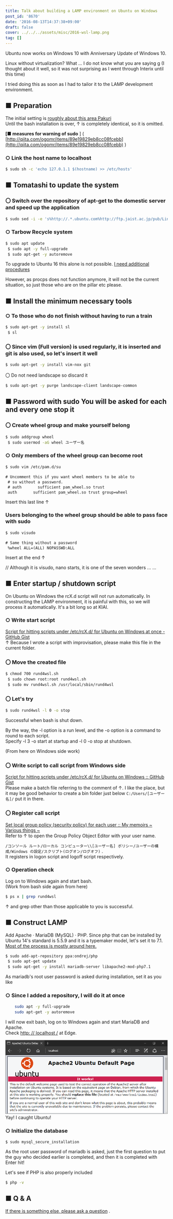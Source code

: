 ```yaml
---
title: Talk about building a LAMP environment on Ubuntu on Windows
post_id: '8670'
date: '2016-08-13T14:37:38+09:00'
draft: false
cover: ../../../assets/misc/2016-wsl-lamp.png
tag: []
---
```


Ubuntu now works on Windows 10 with Anniversary Update of Windows 10.

Linux without virtualization? What ... I do not know what you are saying g (I thought about it well, so it was not surprising as I went through Interix until this time)

I tried doing this as soon as I had to tailor it to the LAMP development environment.

## ■ Preparation

The initial setting is [roughly about this area Pakuri](http://qiita.com/Aruneko/items/c79810b0b015bebf30bb)  
Until the bash installation is over, ↑ is completely identical, so it is omitted.

**\[■ measures for warning of sudo** \] ( [http://qiita.com/ogomr/items/89e19829eb8cc08fcebb](http://qiita.com/ogomr/items/89e19829eb8cc08fcebb) )

### ○ Link the host name to localhost

```sh
$ sudo sh -c 'echo 127.0.1.1 $(hostname) >> /etc/hosts' 

```

## ■ Tomatashi to update the system

### 〇 Switch over the repository of apt-get to the domestic server and speed up the application

```sh
$ sudo sed -i -e 's%http://.*.ubuntu.com%http://ftp.jaist.ac.jp/pub/Linux%g' /etc/apt/sources.list 

```

### ○ Tarbow Recycle system

```sh
$ sudo apt update 
 $ sudo apt -y full-upgrade 
 $ sudo apt-get -y autoremove 

```

To upgrade to Ubuntu 16 this alone is not possible. [I need additional procedures](http://qiita.com/Aruneko/items/2670f42d36a7508c13bb)

However, as procps does not function anymore, it will not be the current situation, so just those who are on the pillar etc please.

## ■ Install the minimum necessary tools

### ○ To those who do not finish without having to run a train

```sh
$ sudo apt-get -y install sl 
 $ sl 

```

### 〇 Since vim (Full version) is used regularly, it is inserted and git is also used, so let's insert it well

```sh
$ sudo apt-get -y install vim-nox git 

```

〇 Do not need landscape so discard it

```sh
$ sudo apt-get -y purge landscape-client landscape-common 

```

## ■ Password with sudo You will be asked for each and every one stop it

### 〇 Create wheel group and make yourself belong

```sh
$ sudo addgroup wheel 
 $ sudo usermod -aG wheel ユーザー名

```

### ○ Only members of the wheel group can become root

```sh
$ sudo vim /etc/pam.d/su 

```

```
# Uncomment this if you want wheel members to be able to 
 # su without a password. 
 # auth       sufficient pam_wheel.so trust 
 auth       sufficient pam_wheel.so trust group=wheel 

```

Insert this last line ↑

### Users belonging to the wheel group should be able to pass face with sudo

```sh
$ sudo visudo 

```

```
# Same thing without a password 
 %wheel ALL=(ALL) NOPASSWD:ALL 

```

Insert at the end ↑

// Although it is visudo, nano starts, it is one of the seven wonders ... ...

## ■ Enter startup / shutdown script

On Ubuntu on Windows the rcX.d script will not run automatically. In constructing the LAMP environment, it is painful with this, so we will process it automatically. It's a bit long so at KIAI.

### ○ Write start script

[Script for hitting scripts under /etc/rcX.d/ for Ubuntu on Windows at once - GitHub Gist](https://gist.github.com/danmaq/8825128e199c787b46ca61e4786447a8)  
↑ Because I wrote a script with improvisation, please make this file in the current folder.

### 〇 Move the created file

```sh
$ chmod 700 rund4wsl.sh 
 $ sudo chown root:root rund4wsl.sh 
 $ sudo mv rund4wsl.sh /usr/local/sbin/rund4wsl 

```

### 〇 Let's try

```sh
$ sudo rund4wsl -l 0 -o stop 

```

Successful when bash is shut down.

By the way, the -l option is a run level, and the -o option is a command to round to each script.  
Specify -l 3 -o start at startup and -l 0 -o stop at shutdown.

(From here on Windows side work)

### 〇 Write script to call script from Windows side

[Script for hitting scripts under /etc/rcX.d/ for Ubuntu on Windows :: GitHub Gist](https://gist.github.com/danmaq/8825128e199c787b46ca61e4786447a8)  
Please make a batch file referring to the comment of ↑. I like the place, but it may be good behavior to create a bin folder just below `C:/Users/[ユーザー名]/` put it in there.

### 〇 Register call script

[Set local group policy (security policy) for each user :: My memoirs ~ Various things ~](https://orebibou.com/2015/03/%E3%83%A6%E3%83%BC%E3%82%B6%E3%83%BC%E3%81%94%E3%81%A8%E3%81%AE%E3%83%AD%E3%83%BC%E3%82%AB%E3%83%AB%E3%82%B0%E3%83%AB%E3%83%BC%E3%83%97%E3%83%9D%E3%83%AA%E3%82%B7%E3%83%BC%E3%82%BB%E3%82%AD%E3%83%A5/)  
Refer to ↑ to open the Group Policy Object Editor with your user name.

`/コンソール ルート/ローカル コンピューター\\[ユーザー名] ポリシー/ユーザーの構成/Windows の設定/スクリプト(ログオン/ログオフ)` .  
It registers in logon script and logoff script respectively.

### ○ Operation check

Log on to Windows again and start bash.  
(Work from bash side again from here)

```sh
$ ps x | grep rund4wsl 

```

↑ and grep other than those applicable to you is successful.

## ■ Construct LAMP

Add Apache · MariaDB (MySQL) · PHP. Since php that can be installed by Ubuntu 14's standard is 5.5.9 and it is a typemaker model, let's set it to 7.1. [Most of the process is mostly around here.](http://qiita.com/walrein/items/b0cc229619ac78852898)

```sh
$ sudo add-apt-repository ppa:ondrej/php 
 $ sudo apt-get update 
 $ sudo apt-get -y install mariadb-server libapache2-mod-php7.1 

```

As mariadb's root user password is asked during installation, set it as you like

### ○ Since I added a repository, I will do it at once

```sh
    sudo apt -y full-upgrade 
    sudo apt-get -y autoremove 

```

I will now exit bash, log on to Windows again and start MariaDB and Apache.  
Check [http: // localhost /](http://localhost/) at Edge.

![](../../../assets/misc/2016-wsl-lamp.png)  
Yay! I caught Ubuntu!

### ○ Initialize the database

```
$ sudo mysql_secure_installation 

```

As the root user password of mariadb is asked, just the first question to put the guy who decided earlier is completed, and then it is completed with Enter hit!

Let's see if PHP is also properly included

```sh
$ php -v 

```

## ■ Q & A

[If there is something else, please ask a question](https://twitter.com/danmaq) .